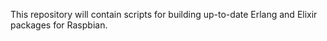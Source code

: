 This repository will contain scripts for building up-to-date Erlang and Elixir
packages for Raspbian.
